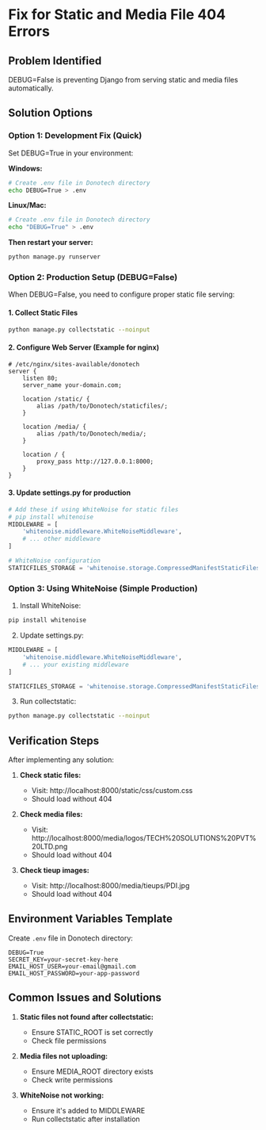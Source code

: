 # Fix for Static and Media File 404 Errors

## Problem Identified
DEBUG=False is preventing Django from serving static and media files automatically.

## Solution Options

### Option 1: Development Fix (Quick)
Set DEBUG=True in your environment:

**Windows:**
```bash
# Create .env file in Donotech directory
echo DEBUG=True > .env
```

**Linux/Mac:**
```bash
# Create .env file in Donotech directory
echo "DEBUG=True" > .env
```

**Then restart your server:**
```bash
python manage.py runserver
```

### Option 2: Production Setup (DEBUG=False)
When DEBUG=False, you need to configure proper static file serving:

#### 1. Collect Static Files
```bash
python manage.py collectstatic --noinput
```

#### 2. Configure Web Server (Example for nginx)
```nginx
# /etc/nginx/sites-available/donotech
server {
    listen 80;
    server_name your-domain.com;

    location /static/ {
        alias /path/to/Donotech/staticfiles/;
    }

    location /media/ {
        alias /path/to/Donotech/media/;
    }

    location / {
        proxy_pass http://127.0.0.1:8000;
    }
}
```

#### 3. Update settings.py for production
```python
# Add these if using WhiteNoise for static files
# pip install whitenoise
MIDDLEWARE = [
    'whitenoise.middleware.WhiteNoiseMiddleware',
    # ... other middleware
]

# WhiteNoise configuration
STATICFILES_STORAGE = 'whitenoise.storage.CompressedManifestStaticFilesStorage'
```

### Option 3: Using WhiteNoise (Simple Production)
1. Install WhiteNoise:
```bash
pip install whitenoise
```

2. Update settings.py:
```python
MIDDLEWARE = [
    'whitenoise.middleware.WhiteNoiseMiddleware',
    # ... your existing middleware
]

STATICFILES_STORAGE = 'whitenoise.storage.CompressedManifestStaticFilesStorage'
```

3. Run collectstatic:
```bash
python manage.py collectstatic --noinput
```

## Verification Steps

After implementing any solution:

1. **Check static files:**
   - Visit: http://localhost:8000/static/css/custom.css
   - Should load without 404

2. **Check media files:**
   - Visit: http://localhost:8000/media/logos/TECH%20SOLUTIONS%20PVT%20LTD.png
   - Should load without 404

3. **Check tieup images:**
   - Visit: http://localhost:8000/media/tieups/PDI.jpg
   - Should load without 404

## Environment Variables Template

Create `.env` file in Donotech directory:
```
DEBUG=True
SECRET_KEY=your-secret-key-here
EMAIL_HOST_USER=your-email@gmail.com
EMAIL_HOST_PASSWORD=your-app-password
```

## Common Issues and Solutions

1. **Static files not found after collectstatic:**
   - Ensure STATIC_ROOT is set correctly
   - Check file permissions

2. **Media files not uploading:**
   - Ensure MEDIA_ROOT directory exists
   - Check write permissions

3. **WhiteNoise not working:**
   - Ensure it's added to MIDDLEWARE
   - Run collectstatic after installation
